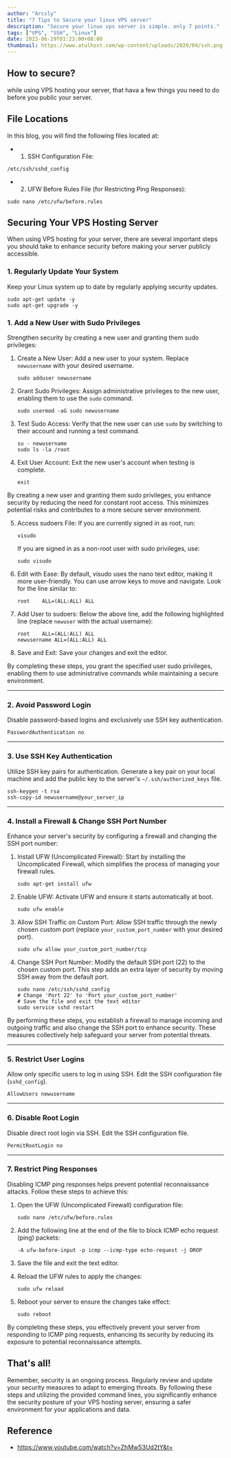 ```yaml
---
author: "Arcsly"
title: "7 Tips to Secure your linux VPS server"
description: "Secure your linux vps server is simple. only 7 points."
tags: ["VPS", "SSH", "Linux"]
date: 2023-06-29T01:23:00+08:00
thumbnail: https://www.atulhost.com/wp-content/uploads/2020/04/ssh.png
---
```

## How to secure?

while using VPS hosting your server, that hava a few things you need to do before you public your server.

## File Locations

In this blog, you will find the following files located at:

- 1. SSH Configuration File:

```shell
/etc/ssh/sshd_config
```

- 2. UFW Before Rules File (for Restricting Ping Responses):

```shell
sudo nano /etc/ufw/before.rules
```

## Securing Your VPS Hosting Server

When using VPS hosting for your server, there are several important steps you should take to enhance security before making your server publicly accessible.

### 1. Regularly Update Your System
   Keep your Linux system up to date by regularly applying security updates.
   ```shell
   sudo apt-get update -y
   sudo apt-get upgrade -y
   ```

### 1. Add a New User with Sudo Privileges

Strengthen security by creating a new user and granting them sudo privileges:

1. Create a New User:
   Add a new user to your system. Replace `newusername` with your desired username.
   ```shell
   sudo adduser newusername
   ```

2. Grant Sudo Privileges:
   Assign administrative privileges to the new user, enabling them to use the `sudo` command.
   ```shell
   sudo usermod -aG sudo newusername
   ```

3. Test Sudo Access:
   Verify that the new user can use `sudo` by switching to their account and running a test command.
   ```shell
   su - newusername
   sudo ls -la /root
   ```

4. Exit User Account:
   Exit the new user's account when testing is complete.
   ```shell
   exit
   ```

By creating a new user and granting them sudo privileges, you enhance security by reducing the need for constant root access. This minimizes potential risks and contributes to a more secure server environment.

5. Access sudoers File:
   If you are currently signed in as root, run:
   ```shell
   visudo
   ```
   If you are signed in as a non-root user with sudo privileges, use:
   ```shell
   sudo visudo
   ```

6. Edit with Ease:
   By default, visudo uses the nano text editor, making it more user-friendly. You can use arrow keys to move and navigate. Look for the line similar to:
   ```shell
   root    ALL=(ALL:ALL) ALL
   ```

7. Add User to sudoers:
   Below the above line, add the following highlighted line (replace `newuser` with the actual username):
   ```shell
   root    ALL=(ALL:ALL) ALL
   newusername ALL=(ALL:ALL) ALL
   ```

8. Save and Exit:
   Save your changes and exit the editor.

By completing these steps, you grant the specified user sudo privileges, enabling them to use administrative commands while maintaining a secure environment.

---

### 2. Avoid Password Login
   Disable password-based logins and exclusively use SSH key authentication.
   ```shell
   PasswordAuthentication no
   ```

---

### 3. Use SSH Key Authentication
   Utilize SSH key pairs for authentication. Generate a key pair on your local machine and add the public key to the server's `~/.ssh/authorized_keys` file.
   ```shell
   ssh-keygen -t rsa
   ssh-copy-id newusername@your_server_ip
   ```

---

### 4. Install a Firewall & Change SSH Port Number

Enhance your server's security by configuring a firewall and changing the SSH port number:

1. Install UFW (Uncomplicated Firewall):
   Start by installing the Uncomplicated Firewall, which simplifies the process of managing your firewall rules.
   ```shell
   sudo apt-get install ufw
   ```

2. Enable UFW:
   Activate UFW and ensure it starts automatically at boot.
   ```shell
   sudo ufw enable
   ```

3. Allow SSH Traffic on Custom Port:
   Allow SSH traffic through the newly chosen custom port (replace `your_custom_port_number` with your desired port).
   ```shell
   sudo ufw allow your_custom_port_number/tcp
   ```

4. Change SSH Port Number:
   Modify the default SSH port (22) to the chosen custom port. This step adds an extra layer of security by moving SSH away from the default port.
   ```shell
   sudo nano /etc/ssh/sshd_config
   # Change 'Port 22' to 'Port your_custom_port_number'
   # Save the file and exit the text editor
   sudo service sshd restart
   ```

By performing these steps, you establish a firewall to manage incoming and outgoing traffic and also change the SSH port to enhance security. These measures collectively help safeguard your server from potential threats.

---

### 5. Restrict User Logins
   Allow only specific users to log in using SSH. Edit the SSH configuration file (`sshd_config`).
   ```shell
   AllowUsers newusername
   ```

---

### 6. Disable Root Login
   Disable direct root login via SSH. Edit the SSH configuration file.
   ```shell
   PermitRootLogin no
   ```

---

### 7. Restrict Ping Responses

Disabling ICMP ping responses helps prevent potential reconnaissance attacks. Follow these steps to achieve this:

1. Open the UFW (Uncomplicated Firewall) configuration file:
   ```shell
   sudo nano /etc/ufw/before.rules
   ```

2. Add the following line at the end of the file to block ICMP echo request (ping) packets:
   ```shell
   -A ufw-before-input -p icmp --icmp-type echo-request -j DROP
   ```

3. Save the file and exit the text editor.

4. Reload the UFW rules to apply the changes:
   ```shell
   sudo ufw reload
   ```

5. Reboot your server to ensure the changes take effect:
   ```shell
   sudo reboot
   ```

By completing these steps, you effectively prevent your server from responding to ICMP ping requests, enhancing its security by reducing its exposure to potential reconnaissance attempts.

## That's all!

Remember, security is an ongoing process. Regularly review and update your security measures to adapt to emerging threats. By following these steps and utilizing the provided command lines, you significantly enhance the security posture of your VPS hosting server, ensuring a safer environment for your applications and data.

## Reference

- https://www.youtube.com/watch?v=ZhMw53Ud2tY&t=